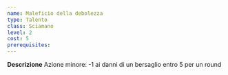 ```yaml
---
name: Maleficio della debolezza
type: Talento
class: Sciamano
level: 2
cost: 5
prerequisites: 
---
```


**Descrizione**
Azione minore: -1 ai danni di un bersaglio entro 5 per un round